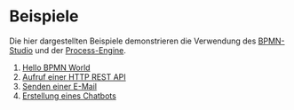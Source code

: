 # Beispiele

Die hier dargestellten Beispiele demonstrieren die Verwendung des
[BPMN-Studio](./../../README.md#bpmn-studio)
und der
[Process-Engine](./../../README.md#process-engine).

1. [Hello BPMN World](./hello-bpmn-world.md)
1. [Aufruf einer HTTP REST API](./http-rest-api.md)
1. [Senden einer E-Mail](./sending-emails.md)
1. [Erstellung eines Chatbots](./chatbot.md)
